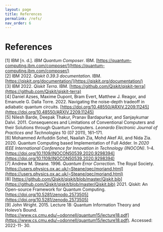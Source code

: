 ```yaml
---
layout: page
title: References
permalink: /refs/
nav_order: 6
---
```


# References

[1] IBM [n. d.]. _IBM Quantum Composer_. IBM. [https://quantum-computing.ibm.com/composer/](https://quantum-computing.ibm.com/composer/)<br>
[2] IBM 2022. _Qiskit 0.39.3 documentation_. IBM. [https://qiskit.org/documentation/](https://qiskit.org/documentation/)<br>
[3] IBM 2022. _Qiskit Terra_. IBM. [https://github.com/Qiskit/qiskit-terra](https://github.com/Qiskit/qiskit-terra)<br>
[4] Daniel Azses, Maxime Dupont, Bram Evert, Matthew J. Reagor, and Emanuele G. Dalla Torre. 2022. Navigating the noise-depth tradeoff in adiabatic quantum circuits. [https://doi.org/10.48550/ARXIV.2209.11245](https://doi.org/10.48550/ARXIV.2209.11245)<br>
[5] Nilesh Barde, Deepak Thakur, Pranav Bardapurkar, and Sanjaykumar Dalvi. 2011. Consequences and Limitations of Conventional Computers and their Solutions through Quantum Computers. _Leonardo Electronic Journal of Practices and Technologies_ 10 (07 2011), 161–171.<br>
[6] Mohammed Arifuddin Sohel, Naailah Zia, Mohd Akef Ali, and Nida Zia. 2020. Quantum Computing based Implementation of Full Adder. In _2020 IEEE International Conference for Innovation in Technology (INOCON)_. 1–4. [https://doi.org/10.1109/INOCON50539.2020.9298394](https://doi.org/10.1109/INOCON50539.2020.9298394)<br>
[7] Andrew M. Steane. 1996. _Quantum Error Correction_. The Royal Society. [https://users.physics.ox.ac.uk/~Steane/qec/moriand.html](https://users.physics.ox.ac.uk/~Steane/qec/moriand.html)<br>
[8] [https://github.com/Qiskit/qiskit/blob/master/Qiskit.bib](https://github.com/Qiskit/qiskit/blob/master/Qiskit.bib) 2021. Qiskit: An Open-source Framework for Quantum Computing.
[https://doi.org/10.5281/zenodo.2573505](https://doi.org/10.5281/zenodo.2573505)<br>
[9] John Wright. 2015. Lecture 18: Quantum Information Theory and Holevo’s Bound.
[https://www.cs.cmu.edu/~odonnell/quantum15/lecture18.pdf](https://www.cs.cmu.edu/~odonnell/quantum15/lecture18.pdf). Accessed: 2022-11- 30.
